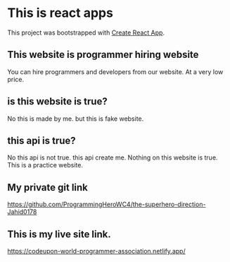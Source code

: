 # This is react apps

This project was bootstrapped with [Create React App](https://github.com/facebook/create-react-app).

## This website is programmer hiring website

You can hire programmers and developers from our website. At a very low price.

## is this website is true?

No this is made by me. but this is fake website.

## this api is true?

No this api is not true. this api create me. Nothing on this website is true. This is a practice website.

## My private git link

https://github.com/ProgrammingHeroWC4/the-superhero-direction-Jahid0178

## This is my live site link.

https://codeupon-world-programmer-association.netlify.app/
